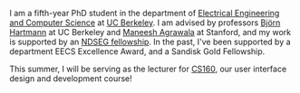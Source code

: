 I am a fifth-year PhD student in the department of [Electrical Engineering and Computer Science][eecs] at [UC Berkeley][berkeley]. I am advised by professors [Björn Hartmann][bjoern] at UC Berkeley and [Maneesh Agrawala][maneesh] at Stanford, and my work is supported by an [NDSEG fellowship][NDSEG]. In the past, I've been supported by a department EECS Excellence Award, and a Sandisk Gold Fellowship.

This summer, I will be serving as the lecturer for [CS160][cs160], our user interface design and development course!

[berkeley]: http://www.berkeley.edu
[maneesh]: http://vis.berkeley.edu/~maneesh/
[bjoern]: http://www.cs.berkeley.edu/~bjoern/
[eecs]: https://eecs.berkeley.edu/
[NDSEG]: https://ndseg.asee.org/ndseg_fellows/2015_awardees
[cs160]: http://classes.berkeley.edu/content/2018-summer-compsci-160-001-lec-001
